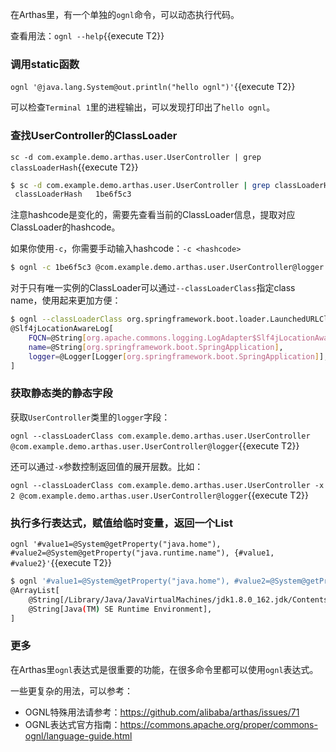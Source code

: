 
在Arthas里，有一个单独的`ognl`命令，可以动态执行代码。


查看用法：`ognl --help`{{execute T2}}

### 调用static函数

`ognl '@java.lang.System@out.println("hello ognl")'`{{execute T2}}

可以检查`Terminal 1`里的进程输出，可以发现打印出了`hello ognl`。


### 查找UserController的ClassLoader

`sc -d com.example.demo.arthas.user.UserController | grep classLoaderHash`{{execute T2}}

```bash
$ sc -d com.example.demo.arthas.user.UserController | grep classLoaderHash
 classLoaderHash   1be6f5c3
```

注意hashcode是变化的，需要先查看当前的ClassLoader信息，提取对应ClassLoader的hashcode。

如果你使用`-c`，你需要手动输入hashcode：`-c <hashcode>`

```bash
$ ognl -c 1be6f5c3 @com.example.demo.arthas.user.UserController@logger
```

对于只有唯一实例的ClassLoader可以通过`--classLoaderClass`指定class name，使用起来更加方便：

```bash
$ ognl --classLoaderClass org.springframework.boot.loader.LaunchedURLClassLoader  @org.springframework.boot.SpringApplication@logger
@Slf4jLocationAwareLog[
    FQCN=@String[org.apache.commons.logging.LogAdapter$Slf4jLocationAwareLog],
    name=@String[org.springframework.boot.SpringApplication],
    logger=@Logger[Logger[org.springframework.boot.SpringApplication]],
]
```

### 获取静态类的静态字段

获取`UserController`类里的`logger`字段：

`ognl --classLoaderClass com.example.demo.arthas.user.UserController @com.example.demo.arthas.user.UserController@logger`{{execute T2}}

还可以通过`-x`参数控制返回值的展开层数。比如：

`ognl --classLoaderClass com.example.demo.arthas.user.UserController -x 2 @com.example.demo.arthas.user.UserController@logger`{{execute T2}}

### 执行多行表达式，赋值给临时变量，返回一个List

`ognl '#value1=@System@getProperty("java.home"), #value2=@System@getProperty("java.runtime.name"), {#value1, #value2}'`{{execute T2}}

```bash
$ ognl '#value1=@System@getProperty("java.home"), #value2=@System@getProperty("java.runtime.name"), {#value1, #value2}'
@ArrayList[
    @String[/Library/Java/JavaVirtualMachines/jdk1.8.0_162.jdk/Contents/Home/jre],
    @String[Java(TM) SE Runtime Environment],
]
```

### 更多

在Arthas里`ognl`表达式是很重要的功能，在很多命令里都可以使用`ognl`表达式。

一些更复杂的用法，可以参考：

* OGNL特殊用法请参考：https://github.com/alibaba/arthas/issues/71
* OGNL表达式官方指南：https://commons.apache.org/proper/commons-ognl/language-guide.html